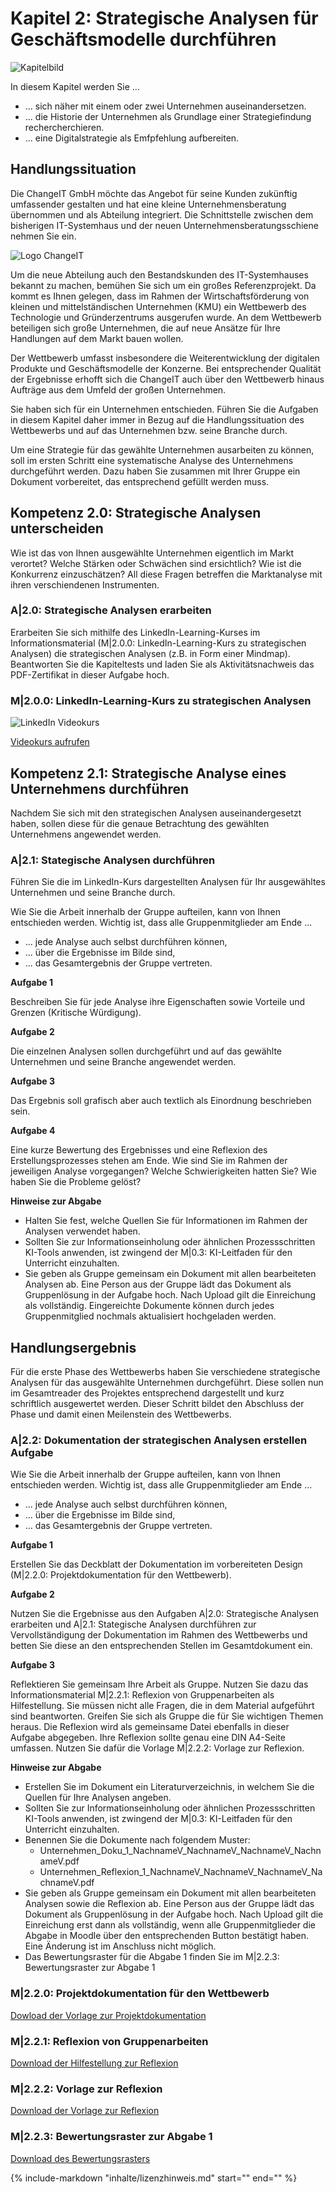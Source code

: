 # Kapitel 2: Strategische Analysen für Geschäftsmodelle durchführen

![Kapitelbild](bilder/02_kapitelbild.png)

In diesem Kapitel werden Sie ...

- ... sich näher mit einem oder zwei Unternehmen auseinandersetzen.
- ... die Historie der Unternehmen als Grundlage einer Strategiefindung rechercherchieren.
- ... eine Digitalstrategie als Emfpfehlung aufbereiten.

## Handlungssituation

Die ChangeIT GmbH möchte das Angebot für seine Kunden zukünftig umfassender gestalten und hat eine kleine Unternehmensberatung übernommen und als Abteilung integriert. Die Schnittstelle zwischen dem bisherigen IT-Systemhaus und der neuen Unternehmensberatungsschiene nehmen Sie ein.

![Logo ChangeIT](bilder/01_changeit.jpg)

Um die neue Abteilung auch den Bestandskunden des IT-Systemhauses bekannt zu machen, bemühen Sie sich um ein großes Referenzprojekt. Da kommt es Ihnen gelegen, dass im Rahmen der Wirtschaftsförderung von kleinen und mittelständischen Unternehmen (KMU) ein Wettbewerb des Technologie und Gründerzentrums ausgerufen wurde. An dem Wettbewerb beteiligen sich große Unternehmen, die auf neue Ansätze für Ihre Handlungen auf dem Markt bauen wollen.

Der Wettbewerb umfasst insbesondere die Weiterentwicklung der digitalen Produkte und Geschäftsmodelle der Konzerne. Bei entsprechender Qualität der Ergebnisse erhofft sich die ChangeIT auch über den Wettbewerb hinaus Aufträge aus dem Umfeld der großen Unternehmen.

Sie haben sich für ein Unternehmen entschieden. Führen Sie die Aufgaben in diesem Kapitel daher immer in Bezug auf die Handlungssituation des Wettbewerbs und auf das Unternehmen bzw. seine Branche durch.

Um eine Strategie für das gewählte Unternehmen ausarbeiten zu können, soll im ersten Schritt eine systematische Analyse des Unternehmens durchgeführt werden. Dazu haben Sie zusammen mit Ihrer Gruppe ein Dokument vorbereitet, das entsprechend gefüllt werden muss.


## Kompetenz 2.0: Strategische Analysen unterscheiden

Wie ist das von Ihnen ausgewählte Unternehmen eigentlich im Markt verortet? Welche Stärken oder Schwächen sind ersichtlich? Wie ist die Konkurrenz einzuschätzen? All diese Fragen betreffen die Marktanalyse mit ihren verschiendenen Instrumenten.

### A|2.0: Strategische Analysen erarbeiten 

Erarbeiten Sie sich mithilfe des LinkedIn-Learning-Kurses im Informationsmaterial (M|2.0.0: LinkedIn-Learning-Kurs zu strategischen Analysen) die strategischen Analysen (z.B. in Form einer Mindmap). Beantworten Sie die Kapiteltests und laden Sie als Aktivitätsnachweis das PDF-Zertifikat in dieser Aufgabe hoch.

### M|2.0.0: LinkedIn-Learning-Kurs zu strategischen Analysen 

![LinkedIn Videokurs](bilder/02_linkedin_straganaly.png)

[Videokurs aufrufen](https://www.linkedin.com/learning/strategische-analysen-grundlagen/aussagekraftige-analysen-fur-zielgerichtetes-unternehmerisches-handeln)

## Kompetenz 2.1: Strategische Analyse eines Unternehmens durchführen

Nachdem Sie sich mit den strategischen Analysen auseinandergesetzt haben, sollen diese für die genaue Betrachtung des gewählten Unternehmens angewendet werden.

### A|2.1: Stategische Analysen durchführen 

Führen Sie die im LinkedIn-Kurs dargestellten Analysen für Ihr ausgewähltes Unternehmen und seine Branche durch.

Wie Sie die Arbeit innerhalb der Gruppe aufteilen, kann von Ihnen entschieden werden. Wichtig ist, dass alle Gruppenmitglieder am Ende ...

- ... jede Analyse auch selbst durchführen können,
- ... über die Ergebnisse im Bilde sind,
- ... das Gesamtergebnis der Gruppe vertreten.

**Aufgabe 1**

Beschreiben Sie für jede Analyse ihre Eigenschaften sowie Vorteile und Grenzen (Kritische Würdigung).

**Aufgabe 2**

Die einzelnen Analysen sollen durchgeführt und auf das gewählte Unternehmen und seine Branche angewendet werden.

**Aufgabe 3**

Das Ergebnis soll grafisch aber auch textlich als Einordnung beschrieben sein.

**Aufgabe 4**

Eine kurze Bewertung des Ergebnisses und eine Reflexion des Erstellungsprozesses stehen am Ende. Wie sind Sie im Rahmen der jeweiligen Analyse vorgegangen? Welche Schwierigkeiten hatten Sie? Wie haben Sie die Probleme gelöst?

**Hinweise zur Abgabe**

- Halten Sie fest, welche Quellen Sie für Informationen im Rahmen der Analysen verwendet haben.
- Sollten Sie zur Informationseinholung oder ähnlichen Prozessschritten KI-Tools anwenden, ist zwingend der M|0.3: KI-Leitfaden für den Unterricht einzuhalten.
- Sie geben als Gruppe gemeinsam ein Dokument mit allen bearbeiteten Analysen ab. Eine Person aus der Gruppe lädt das Dokument als Gruppenlösung in der Aufgabe hoch. Nach Upload gilt die Einreichung als vollständig. Eingereichte Dokumente können durch jedes Gruppenmitglied nochmals aktualisiert hochgeladen werden.

## Handlungsergebnis

Für die erste Phase des Wettbewerbs haben Sie verschiedene strategische Analysen für das ausgewählte Unternehmen durchgeführt. Diese sollen nun im Gesamtreader des Projektes entsprechend dargestellt und kurz schriftlich ausgewertet werden. Dieser Schritt bildet den Abschluss der Phase und damit einen Meilenstein des Wettbewerbs.

### A|2.2: Dokumentation der strategischen Analysen erstellen Aufgabe

Wie Sie die Arbeit innerhalb der Gruppe aufteilen, kann von Ihnen entschieden werden. Wichtig ist, dass alle Gruppenmitglieder am Ende ...

- ... jede Analyse auch selbst durchführen können,
- ... über die Ergebnisse im Bilde sind,
- ... das Gesamtergebnis der Gruppe vertreten.

**Aufgabe 1**

Erstellen Sie das Deckblatt der Dokumentation im vorbereiteten Design (M|2.2.0: Projektdokumentation für den Wettbewerb).

**Aufgabe 2**

Nutzen Sie die Ergebnisse aus den Aufgaben A|2.0: Strategische Analysen erarbeiten und A|2.1: Stategische Analysen durchführen zur Vervollständigung der Dokumentation im Rahmen des Wettbewerbs und betten Sie diese an den entsprechenden Stellen im Gesamtdokument ein.

**Aufgabe 3**

Reflektieren Sie gemeinsam Ihre Arbeit als Gruppe. Nutzen Sie dazu das Informationsmaterial M|2.2.1: Reflexion von Gruppenarbeiten als Hilfestellung. Sie müssen nicht alle Fragen, die in dem Material aufgeführt sind beantworten. Greifen Sie sich als Gruppe die für Sie wichtigen Themen heraus. Die Reflexion wird als gemeinsame Datei ebenfalls in dieser Aufgabe abgegeben. Ihre Reflexion sollte genau eine DIN A4-Seite umfassen. Nutzen Sie dafür die Vorlage M|2.2.2: Vorlage zur Reflexion.

**Hinweise zur Abgabe**

- Erstellen Sie im Dokument ein Literaturverzeichnis, in welchem Sie die Quellen für Ihre Analysen angeben.
- Sollten Sie zur Informationseinholung oder ähnlichen Prozessschritten KI-Tools anwenden, ist zwingend der M|0.3: KI-Leitfaden für den Unterricht einzuhalten.
- Benennen Sie die Dokumente nach folgendem Muster:
    - Unternehmen_Doku_1_NachnameV_NachnameV_NachnameV_NachnameV.pdf
    - Unternehmen_Reflexion_1_NachnameV_NachnameV_NachnameV_NachnameV.pdf
- Sie geben als Gruppe gemeinsam ein Dokument mit allen bearbeiteten Analysen sowie die Reflexion ab. Eine Person aus der Gruppe lädt das Dokument als Gruppenlösung in der Aufgabe hoch. Nach Upload gilt die Einreichung erst dann als vollständig, wenn alle Gruppenmitglieder die Abgabe in Moodle über den entsprechenden Button bestätigt haben. Eine Änderung ist im Anschluss nicht möglich.
- Das Bewertungsraster für die Abgabe 1 finden Sie im M|2.2.3: Bewertungsraster zur Abgabe 1

### M|2.2.0: Projektdokumentation für den Wettbewerb

[Dowload der Vorlage zur Projektdokumentation](material/02_ChangeIT_Projektdoku_KDM_LF12.docx)

### M|2.2.1: Reflexion von Gruppenarbeiten

[Download der Hilfestellung zur Reflexion](material/02_Reflexion_der_Gruppenarbeit.pdf)

### M|2.2.2: Vorlage zur Reflexion

[Download der Vorlage zur Reflexion](material/02_Reflexion_Vorlage.docx)

### M|2.2.3: Bewertungsraster zur Abgabe 1

[Download des Bewertungsrasters](material/02_Bewertungsraster_Abgabe_1.xlsx)

{%
   include-markdown "inhalte/lizenzhinweis.md"
   start="<!--include-start-->"
   end="<!--include-end-->"
%}